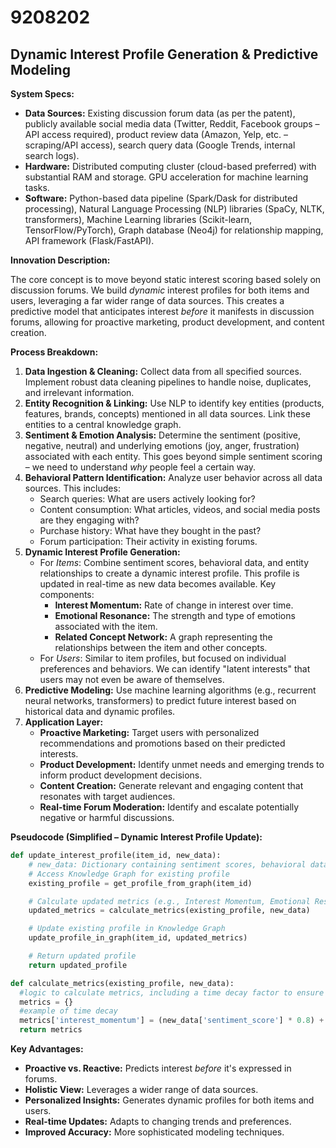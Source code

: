# 9208202

## Dynamic Interest Profile Generation & Predictive Modeling

**System Specs:**

*   **Data Sources:** Existing discussion forum data (as per the patent), publicly available social media data (Twitter, Reddit, Facebook groups – API access required), product review data (Amazon, Yelp, etc. – scraping/API access), search query data (Google Trends, internal search logs).
*   **Hardware:** Distributed computing cluster (cloud-based preferred) with substantial RAM and storage. GPU acceleration for machine learning tasks.
*   **Software:** Python-based data pipeline (Spark/Dask for distributed processing), Natural Language Processing (NLP) libraries (SpaCy, NLTK, transformers), Machine Learning libraries (Scikit-learn, TensorFlow/PyTorch), Graph database (Neo4j) for relationship mapping, API framework (Flask/FastAPI).

**Innovation Description:**

The core concept is to move beyond static interest scoring based solely on discussion forums. We build *dynamic* interest profiles for both items and users, leveraging a far wider range of data sources. This creates a predictive model that anticipates interest *before* it manifests in discussion forums, allowing for proactive marketing, product development, and content creation.

**Process Breakdown:**

1.  **Data Ingestion & Cleaning:**  Collect data from all specified sources.  Implement robust data cleaning pipelines to handle noise, duplicates, and irrelevant information.
2.  **Entity Recognition & Linking:** Use NLP to identify key entities (products, features, brands, concepts) mentioned in all data sources.  Link these entities to a central knowledge graph.
3.  **Sentiment & Emotion Analysis:**  Determine the sentiment (positive, negative, neutral) and underlying emotions (joy, anger, frustration) associated with each entity.  This goes beyond simple sentiment scoring – we need to understand *why* people feel a certain way.
4.  **Behavioral Pattern Identification:**  Analyze user behavior across all data sources.  This includes:
    *   Search queries: What are users actively looking for?
    *   Content consumption: What articles, videos, and social media posts are they engaging with?
    *   Purchase history: What have they bought in the past?
    *   Forum participation: Their activity in existing forums.
5.  **Dynamic Interest Profile Generation:**
    *   For *Items*:  Combine sentiment scores, behavioral data, and entity relationships to create a dynamic interest profile.  This profile is updated in real-time as new data becomes available.  Key components:
        *   **Interest Momentum:**  Rate of change in interest over time.
        *   **Emotional Resonance:**  The strength and type of emotions associated with the item.
        *   **Related Concept Network:** A graph representing the relationships between the item and other concepts.
    *   For *Users*: Similar to item profiles, but focused on individual preferences and behaviors.  We can identify "latent interests" that users may not even be aware of themselves.
6.  **Predictive Modeling:** Use machine learning algorithms (e.g., recurrent neural networks, transformers) to predict future interest based on historical data and dynamic profiles.
7.  **Application Layer:**
    *   **Proactive Marketing:**  Target users with personalized recommendations and promotions based on their predicted interests.
    *   **Product Development:** Identify unmet needs and emerging trends to inform product development decisions.
    *   **Content Creation:**  Generate relevant and engaging content that resonates with target audiences.
    *   **Real-time Forum Moderation:** Identify and escalate potentially negative or harmful discussions.

**Pseudocode (Simplified – Dynamic Interest Profile Update):**

```python
def update_interest_profile(item_id, new_data):
    # new_data: Dictionary containing sentiment scores, behavioral data, etc.
    # Access Knowledge Graph for existing profile
    existing_profile = get_profile_from_graph(item_id)

    # Calculate updated metrics (e.g., Interest Momentum, Emotional Resonance)
    updated_metrics = calculate_metrics(existing_profile, new_data)

    # Update existing profile in Knowledge Graph
    update_profile_in_graph(item_id, updated_metrics)

    # Return updated profile
    return updated_profile

def calculate_metrics(existing_profile, new_data):
  #logic to calculate metrics, including a time decay factor to ensure the metrics stay relevant
  metrics = {}
  #example of time decay
  metrics['interest_momentum'] = (new_data['sentiment_score'] * 0.8) + (existing_profile['interest_momentum'] * 0.2)
  return metrics
```

**Key Advantages:**

*   **Proactive vs. Reactive:**  Predicts interest *before* it's expressed in forums.
*   **Holistic View:**  Leverages a wider range of data sources.
*   **Personalized Insights:**  Generates dynamic profiles for both items and users.
*   **Real-time Updates:**  Adapts to changing trends and preferences.
*   **Improved Accuracy:**  More sophisticated modeling techniques.